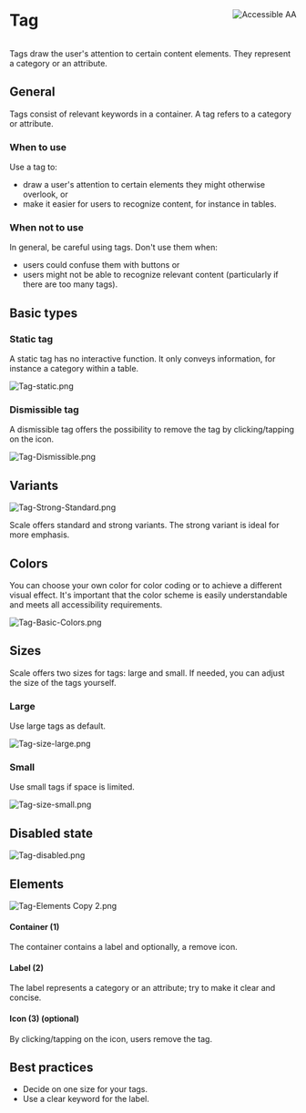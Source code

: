 <div style="display: inline-flex; align-items: center; justify-content: space-between; width: 100%;">
    <h1>Tag</h1>
    <img src="assets/aa.png" alt="Accessible AA" />
</div>

Tags draw the user's attention to certain content elements. They represent a category or an attribute.

## General

Tags consist of relevant keywords in a container. A tag refers to a category or attribute.

### When to use

Use a tag to:

- draw a user's attention to certain elements they might otherwise overlook, or
- make it easier for users to recognize content, for instance in tables.

### When not to use

In general, be careful using tags. Don't use them when:

- users could confuse them with buttons or
- users might not be able to recognize relevant content (particularly if there are too many tags).

## Basic types

### Static tag

A static tag has no interactive function. It only conveys information, for instance a category within a table.

![Tag-static.png](assets/3_components/tag/tag-static.png)

### Dismissible tag

A dismissible tag offers the possibility to remove the tag by clicking/tapping on the icon.

![Tag-Dismissible.png](assets/3_components/tag/tag-interactive.png)

## Variants

![Tag-Strong-Standard.png](assets/3_components/tag/tag-strong-standard.png)

Scale offers standard and strong variants. The strong variant is ideal for more emphasis.

## Colors

You can choose your own color for color coding or to achieve a different visual effect. It's important that the color scheme is easily understandable and meets all accessibility requirements.

![Tag-Basic-Colors.png](assets/3_components/tag/tag-basic-colors.png)

## Sizes

Scale offers two sizes for tags: large and small. If needed, you can adjust the size of the tags yourself.

### Large

Use large tags as default.

![Tag-size-large.png](assets/3_components/tag/tag-size-large.png)

### Small

Use small tags if space is limited.

![Tag-size-small.png](assets/3_components/tag/tag-size-small.png)

## Disabled state

![Tag-disabled.png](assets/3_components/tag/tag-disabled.png)

## Elements

![Tag-Elements Copy 2.png](assets/3_components/tag/tag-elements.png)

#### Container (1)

The container contains a label and optionally, a remove icon.

#### Label (2)

The label represents a category or an attribute; try to make it clear and concise.

#### Icon (3) (optional)

By clicking/tapping on the icon, users remove the tag.

## Best practices

- Decide on one size for your tags.
- Use a clear keyword for the label.
